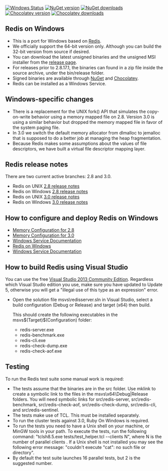 [![Windows Status](http://img.shields.io/appveyor/ci/MSOpenTech-lab/redis.svg?style=flat-square)](https://ci.appveyor.com/project/MSOpenTech-lab/redis) [![NuGet version](http://img.shields.io/nuget/v/redis-64.svg?style=flat-square)](http://www.nuget.org/packages/redis-64/) [![NuGet downloads](http://img.shields.io/nuget/dt/redis-64.svg?style=flat-square)](http://www.nuget.org/packages/redis-64/) [![Chocolatey version](http://img.shields.io/chocolatey/v/redis-64.svg?style=flat-square)](http://www.chocolatey.org/packages/redis-64/) [![Chocolatey downloads](http://img.shields.io/chocolatey/dt/redis-64.svg?style=flat-square)](http://www.chocolatey.org/packages/redis-64/)

## Redis on Windows 

- This is a port for Windows based on [Redis](https://github.com/antirez/redis).
- We officially support the 64-bit version only. Although you can build the 32-bit version from source if desired.
- You can download the latest unsigned binaries and the unsigned MSI installer from the [release page](http://github.com/MSOpenTech/redis/releases "Release page").
- For releases prior to 2.8.17.1, the binaries can found in a zip file inside the source archive, under the bin/release folder.
- Signed binaries are available through [NuGet](https://www.nuget.org/packages/Redis-64/) and [Chocolatey](https://chocolatey.org/packages/redis-64).
- Redis can be installed as a Windows Service.

## Windows-specific changes
- There is a replacement for the UNIX fork() API that simulates the copy-on-write behavior using a memory mapped file on 2.8. Version 3.0 is using a similar behavior but dropped the memory mapped file in favor of the system paging file.
- In 3.0 we switch the default memory allocator from dlmalloc to jemalloc that is supposed to do a better job at managing the heap fragmentation.
- Because Redis makes some assumptions about the values of file descriptors, we have built a virtual file descriptor mapping layer. 

## Redis release notes

There are two current active branches: 2.8 and 3.0.

- Redis on UNIX [2.8 release notes](https://raw.githubusercontent.com/antirez/redis/2.8/00-RELEASENOTES)
- Redis on Windows [2.8 release notes](https://raw.githubusercontent.com/MSOpenTech/redis/2.8/Redis%20on%20Windows%20Release%20Notes.md)
- Redis on UNIX [3.0 release notes](https://raw.githubusercontent.com/antirez/redis/3.0/00-RELEASENOTES)
- Redis on Windows [3.0 release notes](https://raw.githubusercontent.com/MSOpenTech/redis/3.0/Redis%20on%20Windows%20Release%20Notes.md)

## How to configure and deploy Redis on Windows

- [Memory Configuration for 2.8](https://github.com/MSOpenTech/redis/wiki/Memory-Configuration "Memory Configuration")
- [Memory Configuration for 3.0](https://github.com/MSOpenTech/redis/wiki/Memory-Configuration-For-Redis-3.0 "Memory Configuration")
- [Windows Service Documentation](https://raw.githubusercontent.com/MSOpenTech/redis/3.0/Windows%20Service%20Documentation.md "Windows Service Documentation")
- [Redis on Windows](https://raw.githubusercontent.com/MSOpenTech/redis/2.8/Redis%20on%20Windows.md "Redis on Windows")
- [Windows Service Documentation](https://raw.githubusercontent.com/MSOpenTech/redis/2.8/Windows%20Service%20Documentation.md "Windows Service Documentation")

## How to build Redis using Visual Studio

You can use the free [Visual Studio 2013 Community Edition](http://www.visualstudio.com/products/visual-studio-community-vs). Regardless which Visual Studio edition you use, make sure you have updated to Update 5, otherwise you will get a "illegal use of this type as an expression" error.

- Open the solution file msvs\redisserver.sln in Visual Studio, select a build configuration (Debug or Release) and target (x64) then build.

    This should create the following executables in the msvs\$(Target)\$(Configuration) folder:

    - redis-server.exe
    - redis-benchmark.exe
    - redis-cli.exe
    - redis-check-dump.exe
    - redis-check-aof.exe

## Testing

To run the Redis test suite some manual work is required:

- The tests assume that the binaries are in the src folder. Use mklink to create a symbolic link to the files in the msvs\x64\Debug|Release folders. You will
  need symbolic links for src\redis-server, src\redis-benchmark, src\redis-check-aof, src\redis-check-dump, src\redis-cli, and src\redis-sentinel.
- The tests make use of TCL. This must be installed separately.
- To run the cluster tests against 3.0, Ruby On Windows is required.
- To run the tests you need to have a Unix shell on your machine, or MinGW tools in your path. To execute the tests, run the following command: 
  "tclsh8.5.exe tests/test_helper.tcl --clients N", where N is the number of parallel clients . If a Unix shell is not installed you may see the 
  following error message: "couldn't execute "cat": no such file or directory".
- By default the test suite launches 16 parallel tests, but 2 is the suggested number. 
  


